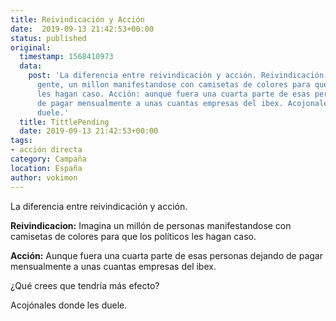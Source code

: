 ```yaml
---
title: Reivindicación y Acción
date:  2019-09-13 21:42:53+00:00
status: published
original:
  timestamp: 1568410973
  data:
    post: 'La diferencia entre reivindicación y acción. Reivindicación: Mogollón de
      gente, un millon manifestandose con camisetas de colores para que los políticos
      les hagan caso. Acción: aunque fuera una cuarta parte de esas personas dejando
      de pagar mensualmente a unas cuantas empresas del ibex. Acojonales donde les
      duele.'
  title: TittlePending
  date: 2019-09-13 21:42:53+00:00
tags:
- acción directa
category: Campaña
location: España
author: vokimon
---
```


La diferencia entre reivindicación y acción.

**Reivindicacion:**
Imagina un millón de personas manifestandose con camisetas de colores para que los políticos les hagan caso.

**Acción:**
Aunque fuera una cuarta parte de esas personas dejando de pagar mensualmente a unas cuantas empresas del ibex.

¿Qué crees que tendría más efecto?

Acojónales donde les duele.




